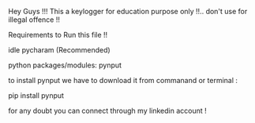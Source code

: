 Hey Guys !!!
This a keylogger for education purpose only !!..
don't use for illegal offence !!


Requirements to Run this file !!


idle pycharam (Recommended)


python packages/modules: pynput


to install pynput we have to download it from commanand or terminal :


pip install pynput



for any doubt you can connect through my linkedin account !
